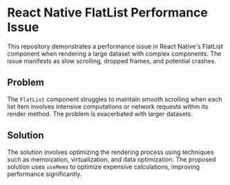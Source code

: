 # React Native FlatList Performance Issue

This repository demonstrates a performance issue in React Native's FlatList component when rendering a large dataset with complex components. The issue manifests as slow scrolling, dropped frames, and potential crashes.

## Problem
The `FlatList` component struggles to maintain smooth scrolling when each list item involves intensive computations or network requests within its render method. The problem is exacerbated with larger datasets.

## Solution
The solution involves optimizing the rendering process using techniques such as memoization, virtualization, and data optimization.  The proposed solution uses `useMemo` to optimize expensive calculations, improving performance significantly.
